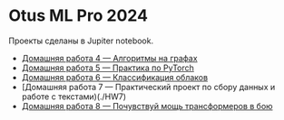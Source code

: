 Otus ML Pro 2024
================

Проекты сделаны в Jupiter notebook.

- [Домашняя работа 4 — Алгоритмы на графах](./HW4)
- [Домашняя работа 5 — Практика по PyTorch](./HW5)
- [Домашняя работа 6 — Классификация облаков](./HW6)
- [Домашняя работа 7 — Практический проект по сбору данных и работе с текстами)(./HW7)
- [Домашняя работа 8 — Почувствуй мощь трансформеров в бою](./HW8)

